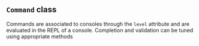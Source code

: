 ## `Command` class

Commands are associated to consoles through the `level` attribute and are evaluated in the REPL of a console. Completion and validation can be tuned using appropriate methods

